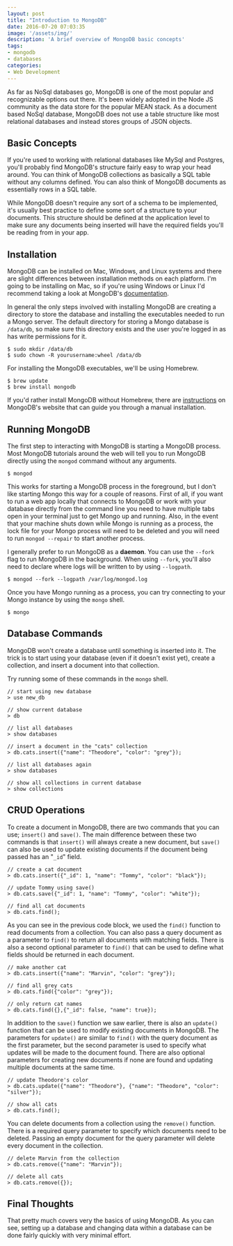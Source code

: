 ```yaml
---
layout: post
title: "Introduction to MongoDB"
date: 2016-07-20 07:03:35
image: '/assets/img/'
description: 'A brief overview of MongoDB basic concepts'
tags:
- mongodb
- databases
categories:
- Web Development
---
```


As far as NoSql databases go, MongoDB is one of the most popular and recognizable
options out there. It's been widely adopted in the Node JS community as the data
store for the popular MEAN stack. As a document based NoSql database, MongoDB does
not use a table structure like most relational databases and instead stores groups
of JSON objects.

<h2>Basic Concepts</h2>

If you're used to working with relational databases like MySql and Postgres, you'll
probably find MongoDB's structure fairly easy to wrap your head around. You can think
of MongoDB collections as basically a SQL table without any columns defined. You can
also think of MongoDB documents as essentially rows in a SQL table.

While MongoDB doesn't require any sort of a schema to be implemented, it's usually
best practice to define some sort of a structure to your documents. This structure
should be defined at the application level to make sure any documents being inserted
will have the required fields you'll be reading from in your app.

<h2>Installation</h2>

MongoDB can be installed on Mac, Windows, and Linux systems and there are slight
differences between installation methods on each platform. I'm going to be
installing on Mac, so if you're using Windows or Linux I'd recommend taking a
look at MongoDB's [documentation][mongo-install].

In general the only steps involved with installing MongoDB are creating a directory
to store the database and installing the executables needed to run a Mongo server.
The default directory for storing a Mongo database is `/data/db`, so make sure
this directory exists and the user you're logged in as has write permissions for it.

<pre>
<code>$ sudo mkdir /data/db
$ sudo chown -R yourusername:wheel /data/db</code>
</pre>

For installing the MongoDB executables, we'll be using Homebrew.

<pre>
<code>$ brew update
$ brew install mongodb</code>
</pre>

If you'd rather install MongoDB without Homebrew, there are [instructions][mongo-manual] on
MongoDB's website that can guide you through a manual installation.

<h2>Running MongoDB</h2>

The first step to interacting with MongoDB is starting a MongoDB process. Most
MongoDB tutorials around the web will tell you to run MongoDB directly using
the `mongod` command without any arguments.

<pre>
<code>$ mongod</code>
</pre>

This works for starting a MongoDB process in the foreground, but I don't like starting
Mongo this way for a couple of reasons. First of all, if you want to run a web
app locally that connects to MongoDB or work with your database directly from the
command line you need to have multiple tabs open in your terminal just to get
Mongo up and running. Also, in the event that your machine shuts down while Mongo is
running as a process, the lock file for your Mongo process will need to be
deleted and you will need to run `mongod --repair` to start another process.

I generally prefer to run MongoDB as a <b>daemon</b>. You can use the `--fork` flag to
run MongoDB in the background. When using `--fork`, you'll also need to declare
where logs will be written to by using `--logpath`.

<pre>
<code>$ mongod --fork --logpath /var/log/mongod.log</code>
</pre>

Once you have Mongo running as a process, you can try connecting to your Mongo
instance by using the `mongo` shell.

<pre>
<code>$ mongo</code>
</pre>

<h2>Database Commands</h2>

MongoDB won't create a database until something is inserted into it. The trick is
to start using your database (even if it doesn't exist yet), create a collection,
and insert a document into that collection.

Try running some of these commands in the `mongo` shell.

<pre>
<code><span class="comment">// start using new database</span>
&gt; use new_db

<span class="comment">// show current database</span>
&gt; db

<span class="comment">// list all databases</span>
&gt; show databases

<span class="comment">// insert a document in the "cats" collection</span>
&gt; db.cats.insert({"name": "Theodore", "color": "grey"});

<span class="comment">// list all databases again</span>
&gt; show databases

<span class="comment">// show all collections in current database</span>
&gt; show collections</code>
</pre>

<h2>CRUD Operations</h2>

To create a document in MongoDB, there are two commands that you can use; `insert()`
and `save()`. The main difference between these two commands is that `insert()` will
always create a new document, but `save()` can also be used to update existing
documents if the document being passed has an "`_id`" field.

<pre>
<code><span class="comment">// create a cat document</span>
&gt; db.cats.insert({"&#95;id": 1, "name": "Tommy", "color": "black"});

<span class="comment">// update Tommy using save()</span>
&gt; db.cats.save({"&#95;id": 1, "name": "Tommy", "color": "white"});

<span class="comment">// find all cat documents</span>
&gt; db.cats.find();</code>
</pre>

As you can see in the previous code block, we used the `find()` function to read
documents from a collection. You can also pass a query document as a parameter to `find()`
to return all documents with matching fields. There is also a second optional parameter
to `find()` that can be used to define what fields should be returned in each document.

<pre><code><span class="comment">// make another cat</span>
&gt; db.cats.insert({"name": "Marvin", "color": "grey"});

<span class="comment">// find all grey cats</span>
&gt; db.cats.find({"color": "grey"});

<span class="comment">// only return cat names</span>
&gt; db.cats.find({},{"&#95;id": false, "name": true});</code>
</pre>

In addition to the `save()` function we saw earlier, there is also an `update()`
function that can be used to modify existing documents in MongoDB. The parameters
for `update()` are similar to `find()` with the query document as the first parameter,
but the second parameter is used to specify what updates will be made to the
document found. There are also optional parameters for creating new documents if
none are found and updating multiple documents at the same time.

<pre><code><span class="comment">// update Theodore's color</span>
&gt; db.cats.update({"name": "Theodore"}, {"name": "Theodore", "color": "silver"});

<span class="comment">// show all cats</span>
&gt; db.cats.find();</code>
</pre>

You can delete documents from a collection using the `remove()` function. There is
a required query parameter to specify which documents need to be deleted. Passing an
empty document for the query parameter will delete every document in the collection.

<pre><code><span class="comment">// delete Marvin from the collection</span>
&gt; db.cats.remove({"name": "Marvin"});

<span class="comment">// delete all cats</span>
&gt; db.cats.remove({});</code>
</pre>

<h2>Final Thoughts</h2>

That pretty much covers very the basics of using MongoDB. As you can see, setting
up a database and changing data within a database can be done fairly quickly with
very minimal effort.


[mongo-install]: https://docs.mongodb.com/manual/administration/install-community/
[mongo-manual]: https://docs.mongodb.com/manual/tutorial/install-mongodb-on-os-x/#install-mongodb-community-edition-manually
